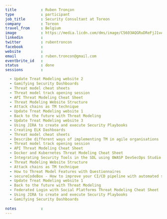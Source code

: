 ```yaml
---
title           : Ruben Tronçon
type            : participant
job_title       : Security Consultant at Toreon
company         : Toreon
travel_from     : Belgium
image           : https://media.licdn.com/dms/image/C5603AQGRuDReFjJ1vA/profile-displayphoto-shrink_200_200/0?e=1532563200&v=beta&t=6tqRoO51u4ur21jrd4ZHfwvq5EuvMBvnsJniMEaMiVg
linkedin        : 
twitter         : rubentroncon
facebook        :
website         :
email           : ruben.troncon@gmail.com
eventbrite_id   :
status          : done
sessions        : 

  - Update Treat Modeling website 2
  - Gamifying Security Dashboards
  - Threat model cheat sheets
  - Threat model track opening session
  - API Threat Modeling Cheat Sheet
  - Threat Modeling Website Structure
  - Attack chains as TM technique
  - Update Treat Modeling website 1
  - Back to the future with Threat Modeling
  - Update Treat Modeling website 3
  - Using JIRA to create and execute Security Playbooks
  - Creating ELK Dashboards
  - Threat model cheat sheets
  - Describe different ways of implementing TM in agile organisations
  - Threat model track opening session
  - API Threat Modeling Cheat Sheet
  - Docker and Kubernetes Threat Modeling Cheat Sheet
  - Integrating Security Tools in the SDL using OWASP DevSecOps Studio
  - Threat Modeling Website Structure
  - Attack chains as TM technique
  - How to Threat Model Features with Questionnaires
  - secureCodeBox - How to improve your CI/CD pipeline with automated security tests
  - Update Treat Modeling website 1
  - Back to the future with Threat Modeling
  - Federated Login with Social Platforms Threat Modeling Cheat Sheet
  - Using JIRA to create and execute Security Playbooks
  - Gamifying Security Dashboards
  
notes           :
---
```

